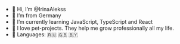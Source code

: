 - 👋 Hi, I’m @IrinaAlekss
- 👀 I’m from Germany
- 🌱 I’m currently learning JavaScript, TypeScript and React
- 🚀 I love pet-projects. They help me grow professionally all my life.
- 🤗 Languages: 🇷🇺 🇬🇧 🇧🇾

<!---
IrinaAlekss/IrinaAlekss is a ✨ special ✨ repository because its `README.md` (this file) appears on your GitHub profile.
You can click the Preview link to take a look at your changes.
--->
